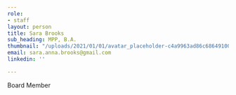 ```yaml
---
role:
- staff
layout: person
title: Sara Brooks
sub_heading: MPP, B.A.
thumbnail: "/uploads/2021/01/01/avatar_placeholder-c4a9963ad86c68649100b476add586667aaaf4672a3dbfd6abf0e7338f4f5337.jpg"
email: sara.anna.brooks@gmail.com
linkedin: ''

---
```

Board Member